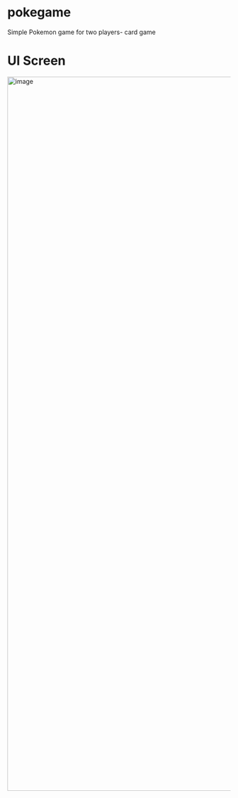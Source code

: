 # pokegame
Simple Pokemon game for two players- card game

# UI Screen 
<img width="1608" alt="image" src="https://github.com/deepika-sundaram/pokegame/assets/133446585/0319ba4c-7fd7-4559-9f0f-14d654da7de9">
